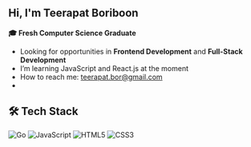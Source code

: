 ## Hi, I'm Teerapat Boriboon
**🎓 Fresh Computer Science Graduate**
- Looking for opportunities in **Frontend Development** and **Full-Stack Development**
- I’m learning JavaScript and React.js at the moment
- How to reach me: teerapat.bor@gmail.com
- 
## 🛠️ Tech Stack
![Go](https://img.shields.io/badge/-Go-00ADD8?style=flat-square&logo=go&logoColor=white)
![JavaScript](https://img.shields.io/badge/-JavaScript-F7DF1E?style=flat-square&logo=javascript&logoColor=black)
![HTML5](https://img.shields.io/badge/-HTML5-E34F26?style=flat-square&logo=html5&logoColor=white)
![CSS3](https://img.shields.io/badge/-CSS3-1572B6?style=flat-square&logo=css3&logoColor=white)

